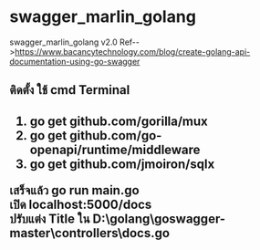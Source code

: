 # swagger_marlin_golang
swagger_marlin_golang v2.0
Ref-->https://www.bacancytechnology.com/blog/create-golang-api-documentation-using-go-swagger
<h2>ติดตั้ง ใช้ cmd Terminal <h2>
  <ol>
    <li> go get github.com/gorilla/mux</li>
    <li> go get github.com/go-openapi/runtime/middleware</li>
    <li>go get github.com/jmoiron/sqlx</li>
  </ol>
 เสร็จแล้ว  go run main.go <br>
 เปิด localhost:5000/docs  <br>
 ปรับแต่ง Title ใน  D:\golang\goswagger-master\controllers\docs.go
 
    
    
